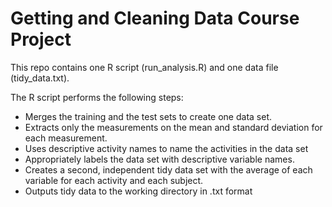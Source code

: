 # Getting and Cleaning Data Course Project

This repo contains one R script (run_analysis.R) and one data file (tidy_data.txt). 

The R script performs the following steps: 

- Merges the training and the test sets to create one data set.
- Extracts only the measurements on the mean and standard deviation for each measurement.
- Uses descriptive activity names to name the activities in the data set
- Appropriately labels the data set with descriptive variable names.
- Creates a second, independent tidy data set with the average of each variable for each activity and each subject.
- Outputs tidy data to the working directory in .txt format


